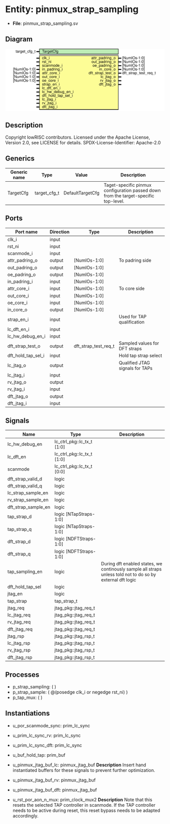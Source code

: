 # Entity: pinmux_strap_sampling

- **File**: pinmux_strap_sampling.sv
## Diagram

![Diagram](pinmux_strap_sampling.svg "Diagram")
## Description

Copyright lowRISC contributors.
 Licensed under the Apache License, Version 2.0, see LICENSE for details.
 SPDX-License-Identifier: Apache-2.0
 
## Generics

| Generic name | Type         | Value            | Description                                                                          |
| ------------ | ------------ | ---------------- | ------------------------------------------------------------------------------------ |
| TargetCfg    | target_cfg_t | DefaultTargetCfg | Taget-specific pinmux configuration passed down from the target-specific top-level.  |
## Ports

| Port name          | Direction | Type                 | Description                     |
| ------------------ | --------- | -------------------- | ------------------------------- |
| clk_i              | input     |                      |                                 |
| rst_ni             | input     |                      |                                 |
| scanmode_i         | input     |                      |                                 |
| attr_padring_o     | output    | [NumIOs-1:0]         | To padring side                 |
| out_padring_o      | output    | [NumIOs-1:0]         |                                 |
| oe_padring_o       | output    | [NumIOs-1:0]         |                                 |
| in_padring_i       | input     | [NumIOs-1:0]         |                                 |
| attr_core_i        | input     | [NumIOs-1:0]         | To core side                    |
| out_core_i         | input     | [NumIOs-1:0]         |                                 |
| oe_core_i          | input     | [NumIOs-1:0]         |                                 |
| in_core_o          | output    | [NumIOs-1:0]         |                                 |
| strap_en_i         | input     |                      | Used for TAP qualification      |
| lc_dft_en_i        | input     |                      |                                 |
| lc_hw_debug_en_i   | input     |                      |                                 |
| dft_strap_test_o   | output    | dft_strap_test_req_t | Sampled values for DFT straps   |
| dft_hold_tap_sel_i | input     |                      | Hold tap strap select           |
| lc_jtag_o          | output    |                      | Qualified JTAG signals for TAPs |
| lc_jtag_i          | input     |                      |                                 |
| rv_jtag_o          | output    |                      |                                 |
| rv_jtag_i          | input     |                      |                                 |
| dft_jtag_o         | output    |                      |                                 |
| dft_jtag_i         | input     |                      |                                 |
## Signals

| Name                | Type                       | Description                                                                                                 |
| ------------------- | -------------------------- | ----------------------------------------------------------------------------------------------------------- |
| lc_hw_debug_en      | lc_ctrl_pkg::lc_tx_t [1:0] |                                                                                                             |
| lc_dft_en           | lc_ctrl_pkg::lc_tx_t [1:0] |                                                                                                             |
| scanmode            | lc_ctrl_pkg::lc_tx_t [0:0] |                                                                                                             |
| dft_strap_valid_d   | logic                      |                                                                                                             |
| dft_strap_valid_q   | logic                      |                                                                                                             |
| lc_strap_sample_en  | logic                      |                                                                                                             |
| rv_strap_sample_en  | logic                      |                                                                                                             |
| dft_strap_sample_en | logic                      |                                                                                                             |
| tap_strap_d         | logic [NTapStraps-1:0]     |                                                                                                             |
| tap_strap_q         | logic [NTapStraps-1:0]     |                                                                                                             |
| dft_strap_d         | logic [NDFTStraps-1:0]     |                                                                                                             |
| dft_strap_q         | logic [NDFTStraps-1:0]     |                                                                                                             |
| tap_sampling_en     | logic                      | During dft enabled states, we continously sample all straps unless told not to do so by external dft logic  |
| dft_hold_tap_sel    | logic                      |                                                                                                             |
| jtag_en             | logic                      |                                                                                                             |
| tap_strap           | tap_strap_t                |                                                                                                             |
| jtag_req            | jtag_pkg::jtag_req_t       |                                                                                                             |
| lc_jtag_req         | jtag_pkg::jtag_req_t       |                                                                                                             |
| rv_jtag_req         | jtag_pkg::jtag_req_t       |                                                                                                             |
| dft_jtag_req        | jtag_pkg::jtag_req_t       |                                                                                                             |
| jtag_rsp            | jtag_pkg::jtag_rsp_t       |                                                                                                             |
| lc_jtag_rsp         | jtag_pkg::jtag_rsp_t       |                                                                                                             |
| rv_jtag_rsp         | jtag_pkg::jtag_rsp_t       |                                                                                                             |
| dft_jtag_rsp        | jtag_pkg::jtag_rsp_t       |                                                                                                             |
## Processes
- p_strap_sampling: (  )
- p_strap_sample: ( @(posedge clk_i or negedge rst_ni) )
- p_tap_mux: (  )
## Instantiations

- u_por_scanmode_sync: prim_lc_sync
- u_prim_lc_sync_rv: prim_lc_sync
- u_prim_lc_sync_dft: prim_lc_sync
- u_buf_hold_tap: prim_buf
- u_pinmux_jtag_buf_lc: pinmux_jtag_buf
**Description**
Insert hand instantiated buffers for
these signals to prevent further optimization.

- u_pinmux_jtag_buf_rv: pinmux_jtag_buf
- u_pinmux_jtag_buf_dft: pinmux_jtag_buf
- u_rst_por_aon_n_mux: prim_clock_mux2
**Description**
Note that this resets the selected TAP controller in
scanmode. If the TAP controller needs to be active during
reset, this reset bypass needs to be adapted accordingly.

